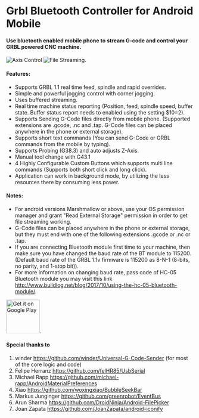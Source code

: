 # Grbl Bluetooth Controller for Android Mobile
#### Use bluetooth enabled mobile phone to stream G-code and control your GRBL powered CNC machine.

![Axis Control](https://raw.githubusercontent.com/zeevy/grblcontroller/master/doc/screenshots/resized/Screenshot_20171001-090425.png "Axis Controll Panel") ![File Streaming](https://raw.githubusercontent.com/zeevy/grblcontroller/master/doc/screenshots/resized/Screenshot_20171001-090518.png "File Streaming Panel").

#### Features:
- Supports GRBL 1.1 real time feed, spindle and rapid overrides.
- Simple and powerful jogging control with corner jogging.
- Uses buffered streaming.
- Real time machine status reporting (Position, feed, spindle speed, buffer state. Buffer status report needs to enabled using the setting $10=2).
- Supports Sending G-Code files directly from mobile phone. (Supported extensions are .gcode, .nc and .tap. G-Code files can be placed anywhere in the phone or external storage).
- Supports short text commands (You can send G-Code or GRBL commands from the mobile by typing).
- Supports Probing (G38.3) and auto adjusts Z-Axis.
- Manual tool change with G43.1
- 4 Highly Configurable Custom Buttons which supports multi line commands (Supports both short click and long click).
- Application can work in background mode, by utilizing the less resources there by consuming less power.

#### Notes:
- For android versions Marshmallow or above, use your OS permission manager and grant "Read External Storage" permission in order to get file streaming working.
- G-Code files can be placed anywhere in the phone or external storage, but they must end with one of the following extensions .gcode or .nc or .tap.
- If you are connecting Bluetooth module first time to your machine, then make sure you have changed the baud rate of the BT module to 115200. (Default baud rate of the GRBL 1.1v firmware is 115200 as 8-N-1 (8-bits, no parity, and 1-stop bit)).
- For more information on changing baud rate, pass code of HC-05 Bluetooth module you may visit this link http://www.buildlog.net/blog/2017/10/using-the-hc-05-bluetooth-module/.

[<img src="https://play.google.com/intl/en_us/badges/images/generic/en-play-badge.png" alt="Get it on Google Play" height="90"/>](https://play.google.com/store/apps/details?id=in.co.gorest.grblcontroller "Download from play store").

#### Special thanks to

1. winder https://github.com/winder/Universal-G-Code-Sender (for most of the core logic and code)
2. Felipe Herranz https://github.com/felHR85/UsbSerial
3. Michael Rapp  https://github.com/michael-rapp/AndroidMaterialPreferences
4. Xiao https://github.com/woxingxiao/BubbleSeekBar
5. Markus Junginger https://github.com/greenrobot/EventBus
6. Arun Sharma https://github.com/DroidNinja/Android-FilePicker
7. Joan Zapata https://github.com/JoanZapata/android-iconify
